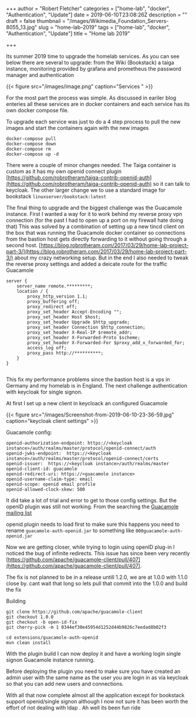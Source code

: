 +++
author = "Robert Fletcher"
categories = ["home-lab", "docker", "Authentication", "Update"]
date = 2019-06-10T23:08:26Z
description = ""
draft = false
thumbnail = "/images/Wikimedia_Foundation_Servers-8055_13.jpg"
slug = "home-lab-2019"
tags = ["home-lab", "docker", "Authentication", "Update"]
title = "Home lab 2019"

+++


Its summer 2019 time to upgrade the homelab services. As you can see below there are several to upgrade: from the Wiki (Bookstack) a taiga instance, monitoring provided by grafana and prometheus the password manager and authentication

{{< figure src="/images/image.png" caption="Services&nbsp;" >}}

For the most part the process was simple. As discussed in eariler blog enteries all these services are in docker containers and each service has its own docker compose file.

To upgrade each service was just to do a 4 step process to pull the new images and start the containers again with the new images

```
docker-compose pull
docker-compose down
docker-compose rm 
docker-compose up -d
```

There were a couple of minor changes needed. The Taiga container is custom as it has my own openid connect plugin [https://github.com/robrotheram/taiga-contrib-openid-auth](https://github.com/robrotheram/taiga-contrib-openid-auth) so it can talk to keycloak. The other larger change we to use a standard image for bookstack `linuxserver/bookstack:latest`



The final thing to upgrade and the biggest challenge was the Guacamole instance. First I wanted a way for it to work behind my reverse proxy vpn connection (for the past I had to open up a port on my firewall hate doing that) This was solved by a combination of setting up a new tincd client on the box that was running the Guacamole docker container so connections from the bastion host gets directly forwarding to it without going through a second host. [https://blog.robrotheram.com/2017/03/29/home-lab-project-part-3/](https://blog.robrotheram.com/2017/03/29/home-lab-project-part-3/) about my crazy networking setup.  But in the end I also needed to tweak the reverse proxy settings and added a deicate route for the traffic Guacamole

```
server {
    server_name remote.*********;
    location / {
        proxy_http_version 1.1;
        proxy_buffering off;
        proxy_redirect off;
        proxy_set_header Accept-Encoding "";
        proxy_set_header Host $host;
        proxy_set_header Upgrade $http_upgrade;
        proxy_set_header Connection $http_connection;
        proxy_set_header X-Real-IP $remote_addr;
        proxy_set_header X-Forwarded-Proto $scheme;
        proxy_set_header X-Forwarded-For $proxy_add_x_forwarded_for;
        access_log off;
        proxy_pass http://**********;
    }
}


```

This fix my performance problems since the bastion host is a vps in Germany and my homelab is in England.  The next challenge authentication with keycloak for single signon.

At first I set up a new client in keycloack an configured Guacamole

{{< figure src="/images/Screenshot-from-2019-06-10-23-36-59.jpg" caption="keycloak client settings" >}}

Guacamole config:

```
openid-authorization-endpoint: https://<keycloak instance>/auth/realms/master/protocol/openid-connect/auth
openid-jwks-endpoint:  https://<keycloak instance>/auth/realms/master/protocol/openid-connect/certs
openid-issuer:  https://<keycloak instance>/auth/realms/master
openid-client-id: guacamole
openid-redirect-uri: https://<guacamole instance>
openid-username-claim-type: email
openid-scope: openid email profile
openid-allowed-clock-skew: 500
```

It did take a lot of trial and error to get to those config settings.  But the openID plugin was still not working.  From the searching the [Guacamole mailing list](http://mail-archives.apache.org/mod_mbox/guacamole-user/201904.mbox/<pony-265d2ad5bf1f549ad54f66034c41b29e89a03adc-fa3c123131f1dd4de2f5388521762dfc7285c6ea@user.guacamole.apache.org>) 

openid plugin needs to load first to make sure this happens you need to rename `guacamole-auth-openid.jar` to something like `000guacamole-auth-openid.jar`

Now we are getting closer, while trying to login using openID plug-in I noticed the bug of infinite redirects. This issue has since been very recently [https://github.com/apache/guacamole-client/pull/407](https://github.com/apache/guacamole-client/pull/407).

The fix is not planned to be in a release untill 1.2.0, we are at 1.0.0 with 1.1.0 close by.  cant wait that long so lets pull that commit into the 1.0.0 and build the fix

Building

```
git clone https://github.com/apache/guacamole-client
git checkout 1.0.0
git checkout -b open-id-fix
git cherry-pick -m 1 0344ef30e45954d1252d44b9826c7eedad8b02f3

cd extensions/guacamole-auth-openid
mvn clean install
```

With the plugin build I can now deploy it and have a working login single signon Guacamole instance running.

Before deploying the plugin you need to make sure you have created an admin user with the same name as the user you are login in as via keycloak so that you can add new users and connections.

With all that now complete almost all the application except for bookstack support openid/single signon although I now not sure it has been worth the effort of not dealing with ldap . Ah well its been fun ride

